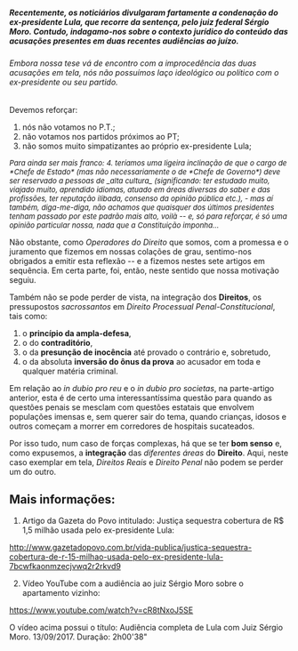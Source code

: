 
##### Recentemente, os noticiários divulgaram fartamente a condenação do ex-presidente Lula, que recorre da sentença, pelo juiz federal Sérgio Moro. Contudo, indagamo-nos sobre o contexto jurídico do conteúdo das acusações presentes em duas recentes audiências ao juízo.

###### Embora nossa tese vá de encontro com a improcedência das duas acusações em tela, nós não possuímos laço ideológico ou político com o ex-presidente ou seu partido.

Devemos reforçar:

1. nós não votamos no P.T.; 
2. não votamos nos partidos próximos ao PT;
3. não somos muito simpatizantes ao próprio ex-presidente Lula;

<cite style="font-size:small">
Para ainda ser mais franco:
4. teríamos uma ligeira inclinação de que o cargo de *Chefe de Estado* (mas não necessariamente o de *Chefe de Governo*) deve ser reservado a pessoas de _alta cultura_ (significando: ter estudado muito, viajado muito, aprendido idiomas, atuado em áreas diversas do saber e das profissões, ter reputação ilibada, consenso da opinião pública etc.), 
- mas aí também, diga-me-diga, não achamos que quaisquer dos últimos presidentes tenham passado por este padrão mais alto, voilà -- e, só para reforçar, é só uma opinião particular nossa, nada que a Constituição imponha...
</cite>

Não obstante, como _Operadores do Direito_ que somos, com a promessa e o juramento que fizemos em nossas colações de grau, sentimo-nos obrigados a emitir esta reflexão -- e a fizemos nestes sete artigos em sequência. Em certa parte, foi, então, neste sentido que nossa motivação seguiu.

Também não se pode perder de vista, na integração dos **Direitos**, os pressupostos _sacrossantos_ em _Direito Processual Penal-Constitucional_, tais como:

1. o **princípio da ampla-defesa**, 
2. o do **contraditório**, 
3. o da **presunção de inocência** até provado o contrário e, sobretudo,
4. o da absoluta **inversão do ônus da prova** ao acusador em toda e qualquer matéria criminal.

Em relação ao _in dubio pro reu_ e o _in dubio pro societas_, na parte-artigo anterior, esta é de certo uma interessantíssima questão para quando as questões penais se mesclam com questões estatais que envolvem populações imensas e, sem querer sair do tema, quando crianças, idosos e outros começam a morrer em corredores de hospitais sucateados.

Por isso tudo, num caso de forças complexas, há que se ter **bom senso** e, como expusemos, a **integração** das _diferentes áreas_ do **Direito**. Aqui, neste caso exemplar em tela, _Direitos Reais_ e _Direito Penal_ não podem se perder um do outro.


Mais informações:
-----------------

1) Artigo da Gazeta do Povo intitulado: Justiça sequestra cobertura de R$ 1,5 milhão usada pelo ex-presidente Lula:

http://www.gazetadopovo.com.br/vida-publica/justica-sequestra-cobertura-de-r-15-milhao-usada-pelo-ex-presidente-lula-7bcwfkaonmzecjvwq2r2rkvd9

2) Vídeo YouTube com a audiência ao juiz Sérgio Moro sobre o apartamento vizinho:

https://www.youtube.com/watch?v=cR8tNxoJ5SE

O vídeo acima possui o título: Audiência completa de Lula com Juiz Sérgio Moro. 13/09/2017. 
Duração: 2h00'38"
